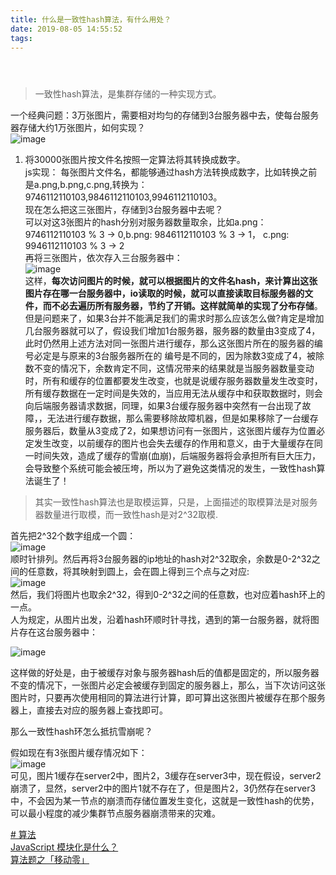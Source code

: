 ```yaml
---
title: 什么是一致性hash算法，有什么用处？
date: 2019-08-05 14:55:52
tags:
---
```


<div class="post-block"><link itemprop="mainEntityOfPage" href="http://cmszlx.win/2019/08/05/什么是一致性hash算法，有什么用处？/"><span hidden="" itemprop="author" itemscope="" itemtype="http://schema.org/Person"><meta itemprop="name" content="linXiao"><meta itemprop="description" content=""><meta itemprop="image" content="/images/avatar.gif"></span><span hidden="" itemprop="publisher" itemscope="" itemtype="http://schema.org/Organization"><meta itemprop="name" content="Hurry"></span><header class="post-header"><h1 class="post-title" itemprop="name headline"></h1><div class="post-meta"><span class="post-time"><span class="post-meta-item-icon"><i class="fa fa-calendar-o"></i></span></span></div></header><div class="post-body" itemprop="articleBody"><blockquote><p>一致性hash算法，是集群存储的一种实现方式。</p></blockquote><p>一个经典问题：3万张图片，需要相对均匀的存储到3台服务器中去，使每台服务器存储大约1万张图片，如何实现？<br><img src="https://user-images.githubusercontent.com/22437181/62462326-b5e49500-b7b9-11e9-9f29-1ae4b5c62934.png" alt="image"></p><ol><li>将30000张图片按文件名按照一定算法将其转换成数字。<br>js实现：<precode language="javascript" precodenum="0"></precode> 每张图片文件名，都能够通过hash方法转换成数字，比如转换之前是a.png,b.png,c.png,转换为：9746112110103,9846112110103,9946112110103。<br>现在怎么把这三张图片，存储到3台服务器中去呢？<br>可以对这3张图片的hash分别对服务器数量取余，比如a.png：9746112110103 % 3 -> 0,b.png: 9846112110103 % 3 -> 1， c.png: 9946112110103 % 3 -> 2<br>再将三张图片，依次存入三台服务器中：<br><img src="https://user-images.githubusercontent.com/22437181/62463318-44f2ac80-b7bc-11e9-8916-ac17d13872bd.png" alt="image"><br>这样，<strong>每次访问图片的时候，就可以根据图片的文件名hash，来计算出这张图片存在哪一台服务器中，io读取的时候，就可以直接读取目标服务器的文件，而不必去遍历所有服务器，节约了开销。这样就简单的实现了分布存储</strong>。<br>但是问题来了，如果3台并不能满足我们的需求时那么应该怎么做?肯定是增加几台服务器就可以了，假设我们增加1台服务器，服务器的数量由3变成了4，此时仍然用上述方法对同一张图片进行缓存，那么这张图片所在的服务器的编号必定是与原来的3台服务器所在的 编号是不同的，因为除数3变成了4，被除数不变的情况下，余数肯定不同，这情况带来的结果就是当服务器数量变动时，所有和缓存的位置都要发生改变，也就是说缓存服务器数量发生改变时，所有缓存数据在一定时间是失效的，当应用无法从缓存中和获取数据时，则会向后端服务器请求数据，同理，如果3台缓存服务器中突然有一台出现了故障，，无法进行缓存数据，那么需要移除故障机器，但是如果移除了一台缓存服务器后，数量从3变成了2，如果想访问有一张图片，这张图片缓存为位置必定发生改变，以前缓存的图片也会失去缓存的作用和意义，由于大量缓存在同一时间失效，造成了缓存的雪崩(血崩)，后端服务器将会承担所有巨大压力，会导致整个系统可能会被压垮，所以为了避免这类情况的发生，一致性hash算法诞生了！</li></ol><blockquote><p>其实一致性hash算法也是取模运算，只是，上面描述的取模算法是对服务器数量进行取模，而一致性hash是对2^32取模.</p></blockquote><p>首先把2^32个数字组成一个圆：<br><img src="https://user-images.githubusercontent.com/22437181/62463847-a9623b80-b7bd-11e9-9d7a-d78ed72cb3ef.png" alt="image"><br>顺时针排列。然后再将3台服务器的ip地址的hash对2^32取余，余数是0-2^32之间的任意数，将其映射到圆上，会在圆上得到三个点与之对应:<br><img src="https://user-images.githubusercontent.com/22437181/62464633-baac4780-b7bf-11e9-94c7-00185b3a2260.png" alt="image"><br>然后，我们将图片也取余2^32，得到0-2^32之间的任意数，也对应着hash环上的一点。<br>人为规定，从图片出发，沿着hash环顺时针寻找，遇到的第一台服务器，就将图片存在这台服务器中：</p><p><img src="https://user-images.githubusercontent.com/22437181/62464880-47570580-b7c0-11e9-975b-7b434512996b.png" alt="image"></p><p>这样做的好处是，由于被缓存对象与服务器hash后的值都是固定的，所以服务器不变的情况下，一张图片必定会被缓存到固定的服务器上，那么，当下次访问这张图片时，只要再次使用相同的算法进行计算，即可算出这张图片被缓存在那个服务器上，直接去对应的服务器上查找即可。</p><p>那么一致性hash环怎么抵抗雪崩呢？</p><p>假如现在有3张图片缓存情况如下：<br><img src="https://user-images.githubusercontent.com/22437181/62465790-52ab3080-b7c2-11e9-89a5-75a24f00ef95.png" alt="image"><br>可见，图片1缓存在server2中，图片2，3缓存在server3中，现在假设，server2崩溃了，显然，server2中的图片1就不存在了，但是图片2，3仍然存在server3中，不会因为某一节点的崩溃而存储位置发生变化，这就是一致性hash的优势，可以最小程度的减少集群节点服务器崩溃带来的灾难。</p></div><footer class="post-footer"><div class="post-tags"><a href="/tags/算法/" rel="tag"># 算法</a></div><div class="post-nav"><div class="post-nav-next post-nav-item"><a href="/2019/08/05/JavaScript-模块化是什么？/" rel="next" title="JavaScript 模块化是什么？"><i class="fa fa-chevron-left"></i> JavaScript 模块化是什么？ </a></div><span class="post-nav-divider"></span><div class="post-nav-prev post-nav-item"><a href="/2019/08/06/算法题之「移动零」/" rel="prev" title="算法题之「移动零」"> 算法题之「移动零」 <i class="fa fa-chevron-right"></i></a></div></div></footer></div>
